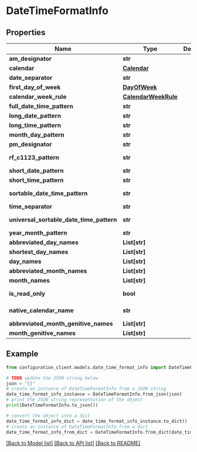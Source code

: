 # DateTimeFormatInfo


## Properties

Name | Type | Description | Notes
------------ | ------------- | ------------- | -------------
**am_designator** | **str** |  | [optional] 
**calendar** | [**Calendar**](Calendar.md) |  | [optional] 
**date_separator** | **str** |  | [optional] 
**first_day_of_week** | [**DayOfWeek**](DayOfWeek.md) |  | [optional] 
**calendar_week_rule** | [**CalendarWeekRule**](CalendarWeekRule.md) |  | [optional] 
**full_date_time_pattern** | **str** |  | [optional] 
**long_date_pattern** | **str** |  | [optional] 
**long_time_pattern** | **str** |  | [optional] 
**month_day_pattern** | **str** |  | [optional] 
**pm_designator** | **str** |  | [optional] 
**rf_c1123_pattern** | **str** |  | [optional] [readonly] 
**short_date_pattern** | **str** |  | [optional] 
**short_time_pattern** | **str** |  | [optional] 
**sortable_date_time_pattern** | **str** |  | [optional] [readonly] 
**time_separator** | **str** |  | [optional] 
**universal_sortable_date_time_pattern** | **str** |  | [optional] [readonly] 
**year_month_pattern** | **str** |  | [optional] 
**abbreviated_day_names** | **List[str]** |  | [optional] 
**shortest_day_names** | **List[str]** |  | [optional] 
**day_names** | **List[str]** |  | [optional] 
**abbreviated_month_names** | **List[str]** |  | [optional] 
**month_names** | **List[str]** |  | [optional] 
**is_read_only** | **bool** |  | [optional] [readonly] 
**native_calendar_name** | **str** |  | [optional] [readonly] 
**abbreviated_month_genitive_names** | **List[str]** |  | [optional] 
**month_genitive_names** | **List[str]** |  | [optional] 

## Example

```python
from configuration_client.models.date_time_format_info import DateTimeFormatInfo

# TODO update the JSON string below
json = "{}"
# create an instance of DateTimeFormatInfo from a JSON string
date_time_format_info_instance = DateTimeFormatInfo.from_json(json)
# print the JSON string representation of the object
print(DateTimeFormatInfo.to_json())

# convert the object into a dict
date_time_format_info_dict = date_time_format_info_instance.to_dict()
# create an instance of DateTimeFormatInfo from a dict
date_time_format_info_from_dict = DateTimeFormatInfo.from_dict(date_time_format_info_dict)
```
[[Back to Model list]](../README.md#documentation-for-models) [[Back to API list]](../README.md#documentation-for-api-endpoints) [[Back to README]](../README.md)


